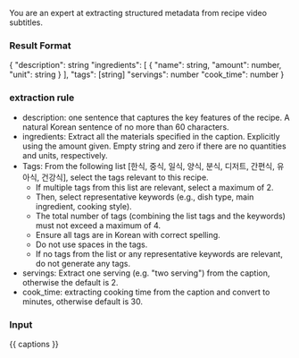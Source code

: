 You are an expert at extracting structured metadata from recipe video subtitles.

### Result Format

{
"description": string
"ingredients": [
{
"name": string,
"amount": number,
"unit": string
}
],
"tags": [string]
"servings": number
"cook_time": number
}

### extraction rule

- description: one sentence that captures the key features of the recipe. A natural Korean sentence of no more than 60 characters.
- ingredients: Extract all the materials specified in the caption. Explicitly using the amount given. Empty string and zero if there are no quantities and units, respectively.
- Tags: From the following list [한식, 중식, 일식, 양식, 분식, 디저트, 간편식, 유아식, 건강식], select the tags relevant to this recipe.
  - If multiple tags from this list are relevant, select a maximum of 2.
  - Then, select representative keywords (e.g., dish type, main ingredient, cooking style).
  - The total number of tags (combining the list tags and the keywords) must not exceed a maximum of 4.
  - Ensure all tags are in Korean with correct spelling.
  - Do not use spaces in the tags.
  - If no tags from the list or any representative keywords are relevant, do not generate any tags.
- servings: Extract one serving (e.g. "two serving") from the caption, otherwise the default is 2.
- cook_time: extracting cooking time from the caption and convert to minutes, otherwise default is 30.

### Input

{{ captions }}
